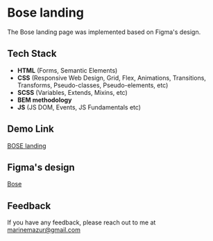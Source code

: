 
# Bose landing

The Bose landing page was implemented based on Figma's design.


## Tech Stack

- **HTML** (Forms, Semantic Elements)
- **CSS** (Responsive Web Design, Grid, Flex, Animations, Transitions, Transforms, Pseudo-classes, Pseudo-elements, etc)
- **SCSS** (Variables, Extends, Mixins, etc)
- **BEM methodology**
- **JS** (JS DOM, Events, JS Fundamentals etc)





## Demo Link
[BOSE landing](https://maryna-mazur.github.io/bose-landing/)
##  Figma's design
[Bose](https://www.figma.com/file/OMjQNb3hg1LKMV4OwyQ3Ao/BOSE?node-id=0%3A1)
## Feedback

If you have any feedback, please reach out to me at marinemazur@gmail.com
